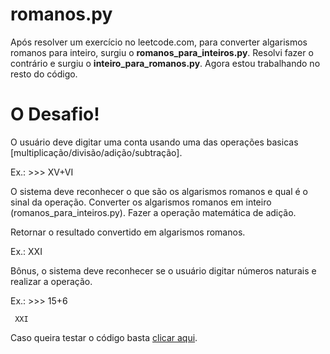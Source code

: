 # romanos.py
Após resolver um exercício no leetcode.com, para converter algarismos romanos para inteiro, surgiu o **romanos_para_inteiros.py**.
Resolvi fazer o contrário e surgiu o **inteiro_para_romanos.py**.
Agora estou trabalhando no resto do código.

# O Desafio!

O usuário deve digitar uma conta usando uma das operações basicas [multiplicação/divisão/adição/subtração].

Ex.: >>> XV+VI

O sistema deve reconhecer o que são os algarismos romanos e qual é o sinal da operação.
Converter os algarismos romanos em inteiro (romanos_para_inteiros.py).
Fazer a operação matemática de adição.

Retornar o resultado convertido em algarismos romanos.

Ex.: XXI

Bônus, o sistema deve reconhecer se o usuário digitar números naturais e realizar a operação.

Ex.: >>> 15+6

     XXI

Caso queira testar o código basta [clicar aqui](https://romanos.fabstussi.repl.run).